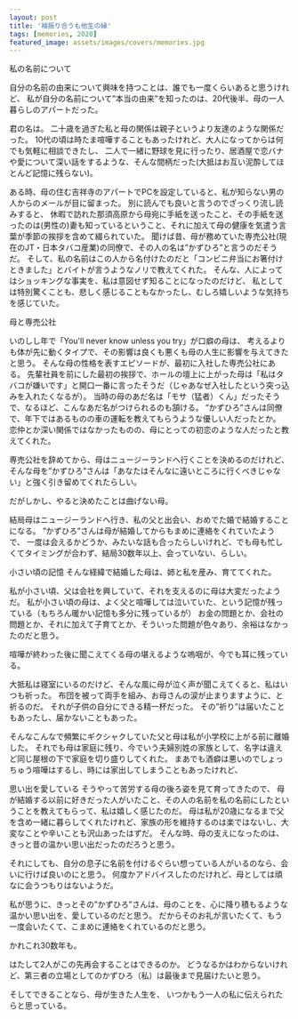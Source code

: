 ```yaml
---
layout: post
title: '袖振り合うも他生の縁'
tags: [memories, 2020]
featured_image: assets/images/covers/memories.jpg
---
```


私の名前について

自分の名前の由来について興味を持つことは、誰でも一度くらいあると思うけれど、
私が自分の名前について”本当の由来”を知ったのは、20代後半、母の一人暮らしのアパートだった。

君の名は。
二十歳を過ぎた私と母の関係は親子というより友達のような関係だった。
10代の頃は時たま喧嘩することもあったけれど、大人になってからは何でも気軽に相談できたし、
二人で一緒に野球を見に行ったり、居酒屋で恋バナや愛について深い話をするような、そんな間柄だった(大抵はお互い泥酔してほとんど記憶に残らない)。

ある時、母の住む吉祥寺のアパートでPCを設定していると、私が知らない男の人からのメールが目に留まった。
別に読んでも良いと言うのでざっくり流し読みすると、
休暇で訪れた那須高原から母宛に手紙を送ったこと、その手紙を送ったのは(男性の)妻も知っているということ、それに加えて母の健康を気遣う言葉が季節の挨拶を含めて綴られていた。
聞けば昔、母が務めていた専売公社(現在のJT・日本タバコ産業)の同僚で、その人の名は”かずひろ”と言うのだそうだ。
そして、私の名前はこの人から名付けたのだと「コンビニ弁当にお箸付けときました」とバイトが言うようなノリで教えてくれた。
そんな、人によってはショッキングな事実を、私は意図せず知ることになったのだけど、
私としては特別驚くことも、悲しく感じることもなかったし、むしろ嬉しいような気持ちを感じていた。


母と専売公社

いのしし年で「You'll never know unless you try」が口癖の母は、
考えるよりも体が先に動くタイプで、その影響は良くも悪くも母の人生に影響を与えてきたと思う。
そんな母の性格を表すエピソードが、最初に入社した専売公社にある。
先輩社員を前にした最初の挨拶で、ホールの壇上に上がった母は「私はタバコが嫌いです」と開口一番に言ったそうだ（じゃあなぜ入社したという突っ込みを入れたくなるが）。
当時の母のあだ名は「モサ（猛者）くん」だったそうで、なるほど、こんなあだ名がつけられるのも頷ける。
”かずひろ”さんは同僚で、年下ではあるものの車の運転を教えてもらうような優しい人だったとか。
恋仲とか深い関係ではなかったものの、母にとっての初恋のような人だったと教えてくれた。

専売公社を辞めてから、母はニュージーランドへ行くことを決めるのだけれど、そんな母を”かずひろ”さんは「あなたはそんなに遠いところに行くべきじゃない」と強く引き留めてくれたらしい。

だがしかし、やると決めたことは曲げない母。

結局母はニュージーランドへ行き、私の父と出会い、おめでた婚で結婚することになる。
”かずひろ”さんは母が結婚してからもまめに連絡をくれていたようで、
一度は会えるかどうか、みたいな話も合ったらしいけれど、でも母も忙しくてタイミングが合わず、結局30数年以上、会っていない、らしい。



小さい頃の記憶
そんな経緯で結婚した母は、姉と私を産み、育ててくれた。

私が小さい頃、父は会社を興していて、それを支えるのに母は大変だったようだ。
私が小さい頃の母は、よく父と喧嘩しては泣いていた、という記憶が残っている（もちろん暖かい記憶も多分に残っているが）
お金の問題とか、会社の問題とか、それに加えて子育てとか、そういった問題が色々あり、余裕はなかったのだと思う。

喧嘩が終わった後に聞こえてくる母の堪えるような嗚咽が、今でも耳に残っている。

大抵私は寝室にいるのだけど、そんな風に母が泣く声が聞こえてくると、私はいつも祈った。
布団を被って両手を組み、お母さんの涙が止まりますように、と祈るのだ。
それが子供の自分にできる精一杯だった。
その”祈り”は届いたこともあったし、届かないこともあった。

そんなこんなで頻繁にギクシャクしていた父と母は私が小学校に上がる前に離婚した。
それでも母は家庭に残り、今でいう夫婦別姓の家族として、名字は違えど同じ屋根の下で家庭を切り盛りしてくれた。
まあでも酒癖は悪いのでしょっちゅう喧嘩はするし、時には家出してしまうこともあったけれど、



思い出を愛している
そうやって苦労する母の後ろ姿を見て育ってきたので、
母が結婚する以前に好きだった人がいたこと、その人の名前を私の名前にしたということを教えてもらって、私は嬉しく感じたのだ。
母は私が20歳になるまで父を含め一緒に暮らしてくれたけれど、家族の形を維持するのは楽ではないし、大変なことや辛いことも沢山あったはずだ。
そんな時、母の支えになったのは、きっと昔の温かい思い出だったのだろうと思う。



それにしても、自分の息子に名前を付けるぐらい想っている人がいるのなら、会いに行けば良いのにと思う。
何度かアドバイスしたのだけれど、母としては頑なに会うつもりはないようだ。

私が思うに、きっとその”かずひろ”さんは、母のことを、心に降り積もるような温かい思い出を、愛しているのだと思う。
だからそのお礼が言いたくて、もう一度会いたくて、こまめに連絡をくれているのだと思う。

かれこれ30数年も。

はたして2人がこの先再会することはできるのか。
どうなるかはわからないけれど、第三者の立場としてのかずひろ（私）は最後まで見届けたいと思う。

そしてできることなら、母が生きた人生を、
いつかもう一人の私に伝えられたらと思っている。